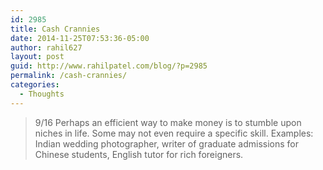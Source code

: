 ```yaml
---
id: 2985
title: Cash Crannies
date: 2014-11-25T07:53:36-05:00
author: rahil627
layout: post
guid: http://www.rahilpatel.com/blog/?p=2985
permalink: /cash-crannies/
categories:
  - Thoughts
---
```

<blockquote>
9/16
Perhaps an efficient way to make money is to stumble upon niches in life. Some may not even require a specific skill. Examples: Indian wedding photographer, writer of graduate admissions for Chinese students, English tutor for rich foreigners.</blockquote>


